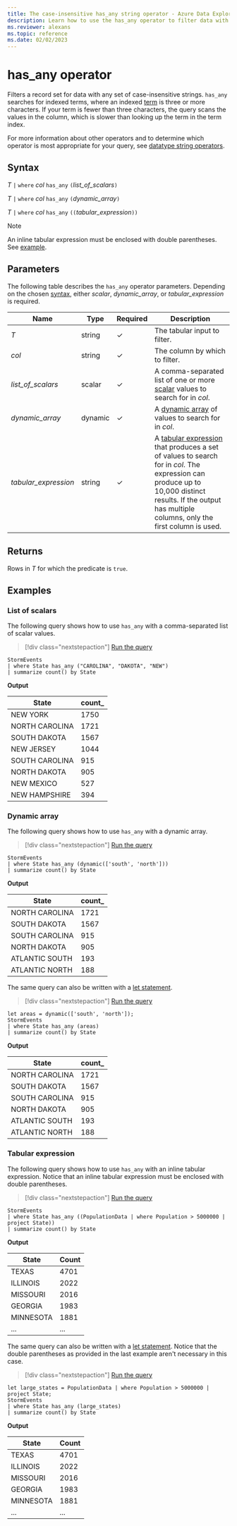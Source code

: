 ```yaml
---
title: The case-insensitive has_any string operator - Azure Data Explorer
description: Learn how to use the has_any operator to filter data with any set of case-insensitive strings.
ms.reviewer: alexans
ms.topic: reference
ms.date: 02/02/2023
---
```

# has_any operator

Filters a record set for data with any set of case-insensitive strings. `has_any` searches for indexed terms, where an indexed [term](datatypes-string-operators.md#what-is-a-term) is three or more characters. If your term is fewer than three characters, the query scans the values in the column, which is slower than looking up the term in the term index.

For more information about other operators and to determine which operator is most appropriate for your query, see [datatype string operators](datatypes-string-operators.md).

## Syntax

*T* `|` `where` *col* `has_any` `(`*list_of_scalars*`)`

*T* `|` `where` *col* `has_any` `(`*dynamic_array*`)`

*T* `|` `where` *col* `has_any` `((`*tabular_expression*`))`

> [!NOTE]
> An inline tabular expression must be enclosed with double parentheses. See [example](#tabular-expression).

## Parameters

The following table describes the `has_any` operator parameters. Depending on the chosen [syntax](#syntax), either *scalar*, *dynamic_array*, or *tabular_expression* is required.

| Name | Type | Required | Description |
|--|--|--|--|
| *T* | string | &check; | The tabular input to filter.|
| *col* | string | &check; | The column by which to filter.|
| *list_of_scalars* | scalar | &check; | A comma-separated list of one or more [scalar](scalar-data-types/index.md) values to search for in *col*.|
| *dynamic_array* | dynamic | &check; | A [dynamic array](scalar-data-types/dynamic.md) of values to search for in *col*.|
| *tabular_expression* | string | &check; | A [tabular expression](tabularexpressionstatements.md) that produces a set of values to search for in *col*. The expression can produce up to 10,000 distinct results. If the output has multiple columns, only the first column is used.|

## Returns

Rows in *T* for which the predicate is `true`.

## Examples

### List of scalars

The following query shows how to use `has_any` with a comma-separated list of scalar values.

> [!div class="nextstepaction"]
> <a href="https://dataexplorer.azure.com/clusters/help/databases/Samples?query=H4sIAAAAAAAAAwsuyS/KdS1LzSspVuDlqlEoz0gtSlUILkksSVXISCyOT8yrVNBQcnYM8vfx9HNU0lFQcnH09g8Bs/xcw5U0wbqKS3NzE4syq1IVkvNL80o0NBWSKiGGAACHltT/YAAAAA==" target="_blank">Run the query</a>

```kusto
StormEvents 
| where State has_any ("CAROLINA", "DAKOTA", "NEW") 
| summarize count() by State
```

**Output**

|State|count_|
|---|---|
|NEW YORK|1750|
|NORTH CAROLINA|1721|
|SOUTH DAKOTA|1567|
|NEW JERSEY|1044|
|SOUTH CAROLINA|915|
|NORTH DAKOTA|905|
|NEW MEXICO|527|
|NEW HAMPSHIRE|394|

### Dynamic array

The following query shows how to use `has_any` with a dynamic array.

> [!div class="nextstepaction"]
> <a href="https://dataexplorer.azure.com/clusters/help/databases/Samples?query=H4sIAAAAAAAAAwsuyS/KdS1LzSspVuDlqlEoz0gtSlUILkksSVXISCyOT8yrVNBIqcxLzM1M1ohWL84vLclQ11FQz8svAjJiNTVBmopLc3MTizKrUhWS80vzSjQ0FZIqIWYAAIx5b2ZfAAAA" target="_blank">Run the query</a>

```kusto
StormEvents 
| where State has_any (dynamic(['south', 'north']))
| summarize count() by State
```

**Output**

|State|count_|
|---|---|
|NORTH CAROLINA|1721|
|SOUTH DAKOTA|1567|
|SOUTH CAROLINA|915|
|NORTH DAKOTA|905|
|ATLANTIC SOUTH|193|
|ATLANTIC NORTH|188|

The same query can also be written with a [let statement](letstatement.md).

> [!div class="nextstepaction"]
> <a href="https://dataexplorer.azure.com/clusters/help/databases/Samples?query=H4sIAAAAAAAAAyWMQQrCMBBF9z3F3yUBbyBdeoIuRWRsB1IwE5iZtER6eIvuHrzHe7ODlMkwYulCZZ3jPVhtnsMFQaqe8EjXYfKq5baxuGE4sGdWxuTkjEz2JOmIv1E6rbVSSNcPY65NPCa8+j/+AmgCW+9wAAAA" target="_blank">Run the query</a>

```kusto
let areas = dynamic(['south', 'north']);
StormEvents 
| where State has_any (areas)
| summarize count() by State
```

**Output**

|State|count_|
|---|---|
|NORTH CAROLINA|1721|
|SOUTH DAKOTA|1567|
|SOUTH CAROLINA|915|
|NORTH DAKOTA|905|
|ATLANTIC SOUTH|193|
|ATLANTIC NORTH|188|

### Tabular expression

The following query shows how to use `has_any` with an inline tabular expression. Notice that an inline tabular expression must be enclosed with double parentheses.

> [!div class="nextstepaction"]
> <a href="https://dataexplorer.azure.com/clusters/help/databases/Samples?query=H4sIAAAAAAAAAwsuyS/KdS1LzSspVuDlqlEoz0gtSlUILkksSVXISCyOT8yrVNDQCMgvKM1JLMnMz3NJLElUgClDCCvYKZgagAFQsqAoPys1uQRiiqYmyNji0tzcxKLMqlSF5PzSvBINTYWkSog8AMlS+PGBAAAA" target="_blank">Run the query</a>

```kusto
StormEvents 
| where State has_any ((PopulationData | where Population > 5000000 | project State))
| summarize count() by State
```

**Output**

|State|Count|
|--|--|
|TEXAS |4701|
|ILLINOIS |2022|
|MISSOURI |2016|
|GEORGIA |1983|
|MINNESOTA |1881|
|...|...|

The same query can also be written with a [let statement](letstatement.md). Notice that the double parentheses as provided in the last example aren't necessary in this case.

> [!div class="nextstepaction"]
> <a href="https://dataexplorer.azure.com/clusters/help/databases/Samples?query=H4sIAAAAAAAAA02NsQrCQBBE+0D+Ycqks7ESrbQX8gFhDYuJ3N2G3b1IxI/XRIRMOW8eE9gRSO/cmpOz4YirjDmQD5LO5IQ3nj0rb2qcsN+t+cJR5cGdo1n0Q1k0LhovEyc3lMVfXil6spbSjGr7WC8ryzGSDi9GJzl5VeM2/6QPjBKdkqEAAAA=" target="_blank">Run the query</a>

```kusto
let large_states = PopulationData | where Population > 5000000 | project State;
StormEvents 
| where State has_any (large_states)
| summarize count() by State
```

**Output**

|State|Count|
|--|--|
|TEXAS |4701|
|ILLINOIS |2022|
|MISSOURI |2016|
|GEORGIA |1983|
|MINNESOTA |1881|
|...|...|